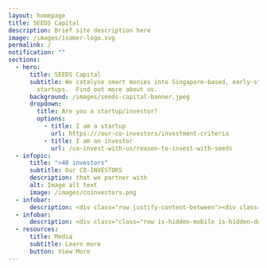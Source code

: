 ```yaml
---
layout: homepage
title: SEEDS Capital
description: Brief site description here
image: /images/isomer-logo.svg
permalink: /
notification: ""
sections:
  - hero:
      title: SEEDS Capital
      subtitle: We catalyse smart monies into Singapore-based, early-stage technology
        startups.  Find out more about us.
      background: /images/seeds-capital-banner.jpeg
      dropdown:
        title: Are you a startup/investor?
        options:
          - title: I am a startup
            url: https:///our-co-investors/investment-criteria
          - title: I am an investor
            url: /co-invest-with-us/reason-to-invest-with-seeds
  - infopic:
      title: ">40 investors"
      subtitle: Our CO-INVESTORS
      description: that we partner with
      alt: Image alt text
      image: /images/coinvestors.png
  - infobar:
      description: <div class="row justify-content-between"><div class="padding--bottom"><h1><b>>S$130M</b></h1><p>deployed over 2019 - 2021</p></div><div class="padding--bottom"><h1>><b>350</b></h1><p>portfolio companies over 2019 - 2021</p></div><div class="padding--bottom"><h1><b>>40</b></h1><p>institutional investors over 2019 - 2021</p></div></div>
  - infobar:
      description: <div class="class="row is-hidden-mobile is-hidden-desktop"><div class="col force-half"><p class="padding--bottom eyebrow is-uppercase">Our CO-INVESTORS</p><h1 class="has-text-secondary padding--bottom"><b>40 investors</b></h1><p>that we partner with</p></div></div>
  - resources:
      title: Media
      subtitle: Learn more
      button: View More
---
```

